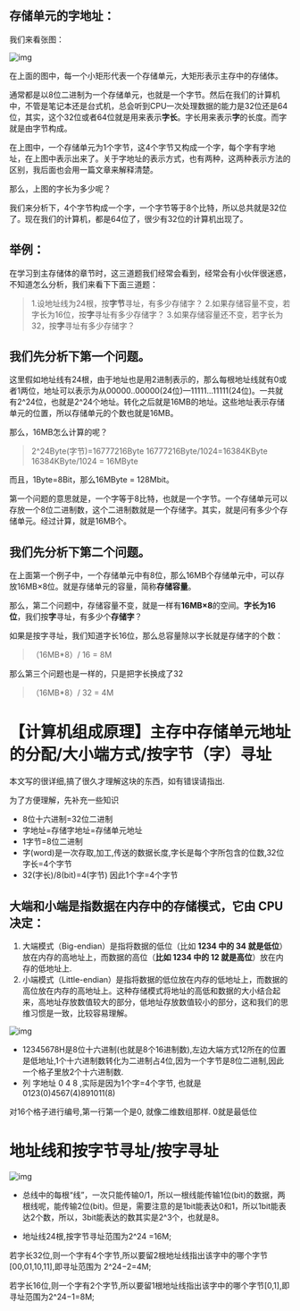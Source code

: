 ## 存储单元的字地址：

我们来看张图：

![img](https://pic4.zhimg.com/80/v2-f68c4643309314cc391ff1cc7724f15d_1440w.jpg)

在上面的图中，每一个小矩形代表一个存储单元，大矩形表示主存中的存储体。



通常都是以8位二进制为一个存储单元，也就是一个字节。然后在我们的计算机中，不管是笔记本还是台式机，总会听到CPU一次处理数据的能力是32位还是64位，其实，这个32位或者64位就是用来表示**字长**。字长用来表示**字**的长度。而字就是由字节构成。

在上图中，一个存储单元为1个字节，这4个字节又构成一个字，每个字有字地址，在上图中表示出来了。关于字地址的表示方式，也有两种，这两种表示方法的区别，我后面也会用一篇文章来解释清楚。

那么，上图的字长为多少呢？

我们来分析下，4个字节构成一个字，一个字节等于8个比特，所以总共就是32位了。现在我们的计算机，都是64位了，很少有32位的计算机出现了。

## 举例：

在学习到主存储体的章节时，这三道题我们经常会看到，经常会有小伙伴很迷惑，不知道怎么分析，我们来看下下面三道题：

> 1.设地址线为24根，按**字节**寻址，有多少存储字？
> 2.如果存储容量不变，若字长为16位，按**字**寻址有多少存储字？
> 3.如果存储容量还不变，若字长为32，按**字**寻址有多少存储字？

## **我们先分析下第一个问题。**

这里假如地址线有24根，由于地址也是用2进制表示的，那么每根地址线就有0或者1两位，地址可以表示为从00000..00000(24位)—11111...11111(24位)。一共就有2^24位，也就是2^24个地址。转化之后就是16MB的地址。这些地址表示存储单元的位置，所以存储单元的个数也就是16MB。

那么，16MB怎么计算的呢？

> 2^24Byte(字节)=16777216Byte
> 16777216Byte/1024=16384KByte
> 16384KByte/1024 = 16MByte

而且，1Byte=8Bit，那么16MByte = 128Mbit。

第一个问题的意思就是，一个字等于8比特，也就是一个字节。一个存储单元可以存放一个8位二进制数，这个二进制数就是一个存储字。其实，就是问有多少个存储单元。经过计算，就是16MB个。

## 我们先分析下第二个问题。

在上面第一个例子中，一个存储单元中有8位，那么16MB个存储单元中，可以存放16MB×8位。就是存储单元的容量，简称**存储容量**。

那么，第二个问题中，存储容量不变，就是一样有**16MB×8**的空间。**字长为16位**，我们按**字**寻址，有多少个**存储字**？

如果是按字寻址，我们知道字长16位，那么总容量除以字长就是存储字的个数：

> （16MB*8）/ 16 = 8M



那么第三个问题也是一样的，只是把字长换成了32

> （16MB*8）/ 32 = 4M





# 【计算机组成原理】主存中存储单元地址的分配/大小端方式/按字节（字）寻址

本文写的很详细,搞了很久才理解这块的东西，如有错误请指出.

为了方便理解，先补充一些知识

- 8位十六进制=32位二进制
- 字地址=存储字地址=存储单元地址
- 1字节=8位二进制
- 字(word)是一次存取,加工,传送的数据长度,字长是每个字所包含的位数,32位字长=4个字节
- 32(字长)/8(bit)=4(字节) 因此1个字=4个字节

## **大端和小端**是指数据在内存中的存储模式，它由 CPU 决定：

1) 大端模式（Big-endian）是指将数据的低位（比如 **1234 中的 34 就是低位**）放在内存的高地址上，而数据的高位（**比如 1234 中的 12 就是高位**）放在内存的低地址上.
2) 小端模式（Little-endian）是指将数据的低位放在内存的低地址上，而数据的高位放在内存的高地址上。这种存储模式将地址的高低和数据的大小结合起来，高地址存放数值较大的部分，低地址存放数值较小的部分，这和我们的思维习惯是一致，比较容易理解。

![img](https://img-blog.csdnimg.cn/20200527234705453.png?x-oss-process=image/watermark,type_ZmFuZ3poZW5naGVpdGk,shadow_10,text_aHR0cHM6Ly9ibG9nLmNzZG4ubmV0L2RhdW55dW4=,size_16,color_FFFFFF,t_70)

- 12345678H是8位十六进制(也就是8个16进制数),左边大端方式12所在的位置是低地址,1个十六进制数转化为二进制占4位,因为一个字节是8位二进制,因此一个格子里放2个十六进制数.
- 列 字地址 0 4 8 ,实际是因为1个字=4个字节, 也就是0123(0)4567(4)891011(8)

对16个格子进行编号,第一行第一个是0, 就像二维数组那样. 0就是最低位

 

# **地址线和按字节寻址/按字寻址**

![img](https://img-blog.csdnimg.cn/20200528000200814.png)

- 总线中的每根“线”，一次只能传输0/1，所以一根线能传输1位(bit)的数据，两根线呢，能传输2位(bit)。但是，需要注意的是1bit能表达0和1，所以1bit能表达2个数，所以，3bit能表达的数其实是2^3个，也就是8。

 

- 地址线24根,按字节寻址范围为2^24 =16M;

若字长32位,则一个字有4个字节,所以要留2根地址线指出该字中的哪个字节[00,01,10,11],即寻址范围为 2^24−2=4M;

若字长16位,则一个字有2个字节,所以要留1根地址线指出该字中的哪个字节[0,1],即寻址范围为2^24−1=8M;